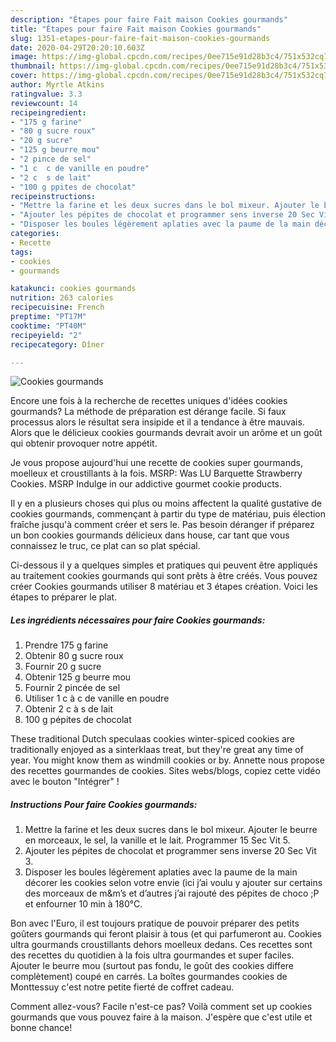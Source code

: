 ```yaml
---
description: "Étapes pour faire Fait maison Cookies gourmands"
title: "Étapes pour faire Fait maison Cookies gourmands"
slug: 1351-etapes-pour-faire-fait-maison-cookies-gourmands
date: 2020-04-29T20:20:10.603Z
image: https://img-global.cpcdn.com/recipes/0ee715e91d28b3c4/751x532cq70/cookies-gourmands-photo-principale-de-la-recette.jpg
thumbnail: https://img-global.cpcdn.com/recipes/0ee715e91d28b3c4/751x532cq70/cookies-gourmands-photo-principale-de-la-recette.jpg
cover: https://img-global.cpcdn.com/recipes/0ee715e91d28b3c4/751x532cq70/cookies-gourmands-photo-principale-de-la-recette.jpg
author: Myrtle Atkins
ratingvalue: 3.3
reviewcount: 14
recipeingredient:
- "175 g farine"
- "80 g sucre roux"
- "20 g sucre"
- "125 g beurre mou"
- "2 pince de sel"
- "1 c  c de vanille en poudre"
- "2 c  s de lait"
- "100 g ppites de chocolat"
recipeinstructions:
- "Mettre la farine et les deux sucres dans le bol mixeur. Ajouter le beurre en morceaux, le sel, la vanille et le lait. Programmer 15 Sec Vit 5."
- "Ajouter les pépites de chocolat et programmer sens inverse 20 Sec Vit 3."
- "Disposer les boules légèrement aplaties avec la paume de la main décorer les cookies selon votre envie (ici j’ai voulu y ajouter sur certains des morceaux de m&amp;m’s et d’autres j’ai rajouté des pépites de choco ;P et enfourner 10 min à 180°C."
categories:
- Recette
tags:
- cookies
- gourmands

katakunci: cookies gourmands 
nutrition: 263 calories
recipecuisine: French
preptime: "PT17M"
cooktime: "PT40M"
recipeyield: "2"
recipecategory: Dîner

---
```



![Cookies gourmands](https://img-global.cpcdn.com/recipes/0ee715e91d28b3c4/751x532cq70/cookies-gourmands-photo-principale-de-la-recette.jpg)

Encore une fois à la recherche de recettes uniques d'idées cookies gourmands? La méthode de préparation est dérange facile. Si faux processus alors le résultat sera insipide et il a tendance à être mauvais. Alors que le délicieux cookies gourmands devrait avoir un arôme et un goût qui obtenir provoquer notre appétit.

Je vous propose aujourd&#39;hui une recette de cookies super gourmands, moelleux et croustillants à la fois. MSRP: Was LU Barquette Strawberry Cookies. MSRP Indulge in our addictive gourmet cookie products.

Il y en a plusieurs choses qui plus ou moins affectent la qualité gustative de cookies gourmands, commençant à partir du type de matériau, puis élection fraîche jusqu'à comment créer et sers le. Pas besoin déranger if préparez un bon cookies gourmands délicieux dans house, car tant que vous connaissez le truc, ce plat can so plat spécial.


Ci-dessous il y a quelques simples et pratiques qui peuvent être appliqués au traitement cookies gourmands qui sont prêts à être créés. Vous pouvez créer Cookies gourmands utiliser 8 matériau et 3 étapes création. Voici les étapes to préparer le plat.

<!--inarticleads1-->

##### Les ingrédients nécessaires pour faire Cookies gourmands:

1. Prendre 175 g farine
1. Obtenir 80 g sucre roux
1. Fournir 20 g sucre
1. Obtenir 125 g beurre mou
1. Fournir 2 pincée de sel
1. Utiliser 1 c à c de vanille en poudre
1. Obtenir 2 c à s de lait
1.  100 g pépites de chocolat


These traditional Dutch speculaas cookies winter-spiced cookies are traditionally enjoyed as a sinterklaas treat, but they&#39;re great any time of year. You might know them as windmill cookies or by. Annette nous propose des recettes gourmandes de cookies. Sites webs/blogs, copiez cette vidéo avec le bouton &#34;Intégrer&#34; ! 

<!--inarticleads2-->

##### Instructions Pour faire Cookies gourmands:

1. Mettre la farine et les deux sucres dans le bol mixeur. Ajouter le beurre en morceaux, le sel, la vanille et le lait. Programmer 15 Sec Vit 5.
1. Ajouter les pépites de chocolat et programmer sens inverse 20 Sec Vit 3.
1. Disposer les boules légèrement aplaties avec la paume de la main décorer les cookies selon votre envie (ici j’ai voulu y ajouter sur certains des morceaux de m&amp;m’s et d’autres j’ai rajouté des pépites de choco ;P et enfourner 10 min à 180°C.


Bon avec l&#39;Euro, il est toujours pratique de pouvoir préparer des petits goûters gourmands qui feront plaisir à tous (et qui parfumeront au. Cookies ultra gourmands croustillants dehors moelleux dedans. Ces recettes sont des recettes du quotidien à la fois ultra gourmandes et super faciles. Ajouter le beurre mou (surtout pas fondu, le goût des cookies differe complètement) coupé en carrés. La boîtes gourmandes cookies de Monttessuy c&#39;est notre petite fierté de coffret cadeau. 


Comment allez-vous? Facile n'est-ce pas? Voilà comment set up cookies gourmands que vous pouvez faire à la maison. J'espère que c'est utile et bonne chance!
